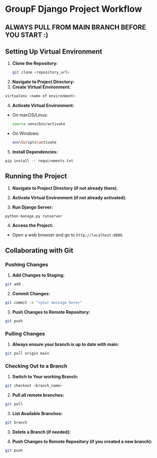 # GroupF Django Project Workflow

## ALWAYS PULL FROM MAIN BRANCH BEFORE YOU START :)

## Setting Up Virtual Environment

1. **Clone the Repository:**
   ```bash
   git clone <repository_url>
   ```
2. **Navigate to Project Directory:**
3. **Create Virtual Environment:**

```bash
virtualenv <name of environment>
```

4. **Activate Virtual Environment:**

- On macOS/Linux:
  ```bash
  source venv/bin/activate
  ```
- On Windows:
  ```bash
  env\Scripts\activate
  ```

5. **Install Dependencies:**

```bash
pip install -r requirements.txt
```

## Running the Project

1. **Navigate to Project Directory (if not already there).**

2. **Activate Virtual Environment (if not already activated).**

3. **Run Django Server:**

```bash
python manage.py runserver
```

4. **Access the Project:**

- Open a web browser and go to `http://localhost:8000`.

## Collaborating with Git

### Pushing Changes

1. **Add Changes to Staging:**

```bash
git add .
```

2. **Commit Changes:**

```bash
git commit -m "<your message here>"
```

3. **Push Changes to Remote Repository:**

```bash
git push
```

### Pulling Changes

1. **Always ensure your branch is up to date with main:**

```bash
git pull origin main
```

### Checking Out to a Branch

1. **Switch to Your working Branch:**

```bash
git checkout <branch_name>
```

2. **Pull all remote branches:**

```bash
git pull
```

3. **List Available Branches:**

```bash
git branch
```

3. **Delete a Branch (if needed):**

4. **Push Changes to Remote Repository (if you created a new branch):**

```bash
git push
```
